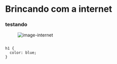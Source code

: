 <h1>Brincando com a internet</h1>
<h3>testando</h3>
<figure id="imagem">
  <img alt="image-internet" src="https://encrypted-tbn0.gstatic.com/images?q=tbn:ANd9GcQBog4Z2tK5HzhFf4sSajN7wwhfWwRayCe6xQ&usqp=CAU">
</figure>

<code>
h1 {
  color: blue;
}
</code>

